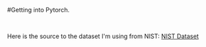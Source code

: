 #Getting into Pytorch.

<br>

Here is the source to the dataset I'm using from NIST:
<a href="http://yann.lecun.com/exdb/mnist/">NIST Dataset</a>
